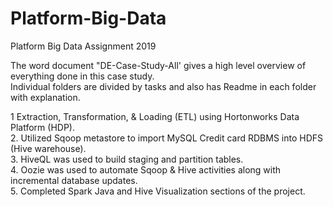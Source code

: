 # Platform-Big-Data
Platform Big Data Assignment 2019

The word document "DE-Case-Study-All' gives a high level overview of everything done in this case study.  
Individual folders are divided by tasks and also has Readme in each folder with explanation. 

1   Extraction, Transformation, & Loading (ETL) using Hortonworks Data Platform (HDP).  
2.  Utilized Sqoop metastore to import MySQL Credit card RDBMS into HDFS (Hive warehouse).  
3.  HiveQL was used to build staging and partition tables.  
4.  Oozie was used to automate Sqoop & Hive activities along with incremental database updates.  
5.  Completed Spark Java and Hive Visualization sections of the project.

